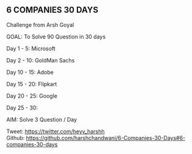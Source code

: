 ## 6 COMPANIES 30 DAYS
Challenge from Arsh Goyal

GOAL: To Solve 90 Question in 30 days

Day 1 - 5: Microsoft

Day 2 - 10: GoldMan Sachs

Day 10 - 15: Adobe

Day 15 - 20: Flipkart

Day 20 - 25: Google

Day 25 - 30:


AIM: Solve 3 Question / Day

Tweet: https://twitter.com/heyy_harshh
<br>
Github: https://github.com/harshchandwani/6-Companies-30-Days#6-companies-30-days
